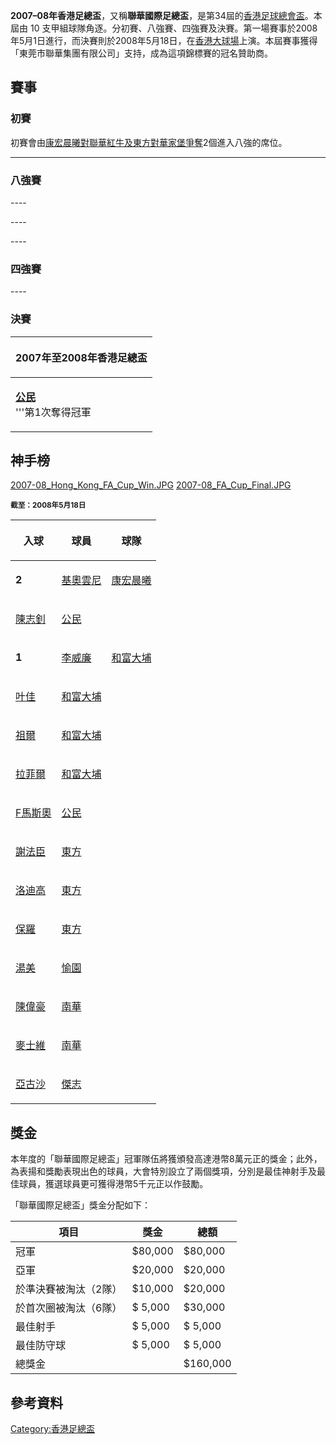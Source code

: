**2007–08年香港足總盃**，又稱**聯華國際足總盃**，是第34屆的[香港足球總會盃](https://zh.wikipedia.org/wiki/香港足球總會盃 "wikilink")。本屆由 10 支甲組球隊角逐。分初賽、八強賽、四強賽及決賽。第一場賽事於2008年5月1日進行，而決賽則於2008年5月18日，在[香港大球場](../Page/香港大球場.md "wikilink")上演。本屆賽事獲得「東莞市聯華集團有限公司」支持，成為這項錦標賽的冠名贊助商。

## 賽事

### 初賽

初賽會由[康宏晨曦對](https://zh.wikipedia.org/wiki/康宏晨曦 "wikilink")[聯華紅牛及](https://zh.wikipedia.org/wiki/聯華紅牛 "wikilink")[東方對](../Page/東方足球隊.md "wikilink")[華家堡爭奪](https://zh.wikipedia.org/wiki/華家堡 "wikilink")2個進入八強的席位。

-----

### 八強賽

\----

\----

\----

### 四強賽

\----

### 決賽

<table>
<thead>
<tr class="header">
<th><p>2007年至2008年香港足總盃</p></th>
</tr>
</thead>
<tbody>
<tr class="odd">
<td><p><strong><a href="../Page/公民足球隊.md" title="wikilink">公民</a></strong><br />
'''第1次奪得冠軍</p></td>
</tr>
</tbody>
</table>

## 神手榜

[2007-08_Hong_Kong_FA_Cup_Win.JPG](https://zh.wikipedia.org/wiki/File:2007-08_Hong_Kong_FA_Cup_Win.JPG "fig:2007-08_Hong_Kong_FA_Cup_Win.JPG") [2007-08_FA_Cup_Final.JPG](https://zh.wikipedia.org/wiki/File:2007-08_FA_Cup_Final.JPG "fig:2007-08_FA_Cup_Final.JPG")

**<small>截至：2008年5月18日</small>**

<table>
<thead>
<tr class="header">
<th><p>入球</p></th>
<th><p>球員</p></th>
<th><p>球隊</p></th>
</tr>
</thead>
<tbody>
<tr class="odd">
<td><p><strong>2</strong></p></td>
<td><p><a href="https://zh.wikipedia.org/wiki/基奧雲尼" title="wikilink">基奧雲尼</a></p></td>
<td><p><a href="https://zh.wikipedia.org/wiki/康宏晨曦體育會" title="wikilink">康宏晨曦</a></p></td>
</tr>
<tr class="even">
<td><p><a href="https://zh.wikipedia.org/wiki/陳志釗" title="wikilink">陳志釗</a></p></td>
<td><p><a href="../Page/公民足球隊.md" title="wikilink">公民</a></p></td>
<td></td>
</tr>
<tr class="odd">
<td><p><strong>1</strong></p></td>
<td><p><a href="../Page/李威廉.md" title="wikilink">李威廉</a></p></td>
<td><p><a href="https://zh.wikipedia.org/wiki/和富大埔" title="wikilink">和富大埔</a></p></td>
</tr>
<tr class="even">
<td><p><a href="https://zh.wikipedia.org/wiki/叶佳" title="wikilink">叶佳</a></p></td>
<td><p><a href="https://zh.wikipedia.org/wiki/和富大埔" title="wikilink">和富大埔</a></p></td>
<td></td>
</tr>
<tr class="odd">
<td><p><a href="https://zh.wikipedia.org/wiki/祖爾" title="wikilink">祖爾</a></p></td>
<td><p><a href="https://zh.wikipedia.org/wiki/和富大埔" title="wikilink">和富大埔</a></p></td>
<td></td>
</tr>
<tr class="even">
<td><p><a href="https://zh.wikipedia.org/wiki/拉菲爾" title="wikilink">拉菲爾</a></p></td>
<td><p><a href="https://zh.wikipedia.org/wiki/和富大埔" title="wikilink">和富大埔</a></p></td>
<td></td>
</tr>
<tr class="odd">
<td><p><a href="https://zh.wikipedia.org/wiki/F馬斯奧" title="wikilink">F馬斯奧</a></p></td>
<td><p><a href="../Page/公民足球隊.md" title="wikilink">公民</a></p></td>
<td></td>
</tr>
<tr class="even">
<td><p><a href="https://zh.wikipedia.org/wiki/謝法臣" title="wikilink">謝法臣</a></p></td>
<td><p><a href="../Page/東方足球隊.md" title="wikilink">東方</a></p></td>
<td></td>
</tr>
<tr class="odd">
<td><p><a href="https://zh.wikipedia.org/wiki/洛迪高" title="wikilink">洛迪高</a></p></td>
<td><p><a href="../Page/東方足球隊.md" title="wikilink">東方</a></p></td>
<td></td>
</tr>
<tr class="even">
<td><p><a href="../Page/保羅·軒歷基·米蘭達.md" title="wikilink">保羅</a></p></td>
<td><p><a href="../Page/東方足球隊.md" title="wikilink">東方</a></p></td>
<td></td>
</tr>
<tr class="odd">
<td><p><a href="../Page/湯美.md" title="wikilink">湯美</a></p></td>
<td><p><a href="https://zh.wikipedia.org/wiki/愉園" title="wikilink">愉園</a></p></td>
<td></td>
</tr>
<tr class="even">
<td><p><a href="../Page/陳偉豪.md" title="wikilink">陳偉豪</a></p></td>
<td><p><a href="../Page/南華體育會.md" title="wikilink">南華</a></p></td>
<td></td>
</tr>
<tr class="odd">
<td><p><a href="https://zh.wikipedia.org/wiki/麥士維" title="wikilink">麥士維</a></p></td>
<td><p><a href="../Page/南華體育會.md" title="wikilink">南華</a></p></td>
<td></td>
</tr>
<tr class="even">
<td><p><a href="https://zh.wikipedia.org/wiki/亞古沙" title="wikilink">亞古沙</a></p></td>
<td><p><a href="https://zh.wikipedia.org/wiki/傑志" title="wikilink">傑志</a></p></td>
<td></td>
</tr>
</tbody>
</table>

## 獎金

本年度的「聯華國際足總盃」冠軍隊伍將獲頒發高達港幣8萬元正的獎金；此外，為表揚和獎勵表現出色的球員，大會特別設立了兩個獎項，分別是最佳神射手及最佳球員，獲選球員更可獲得港幣5千元正以作鼓勵。

「聯華國際足總盃」獎金分配如下：

| 項目          | 獎金      | 總額       |
| ----------- | ------- | -------- |
| 冠軍          | $80,000 | $80,000  |
| 亞軍          | $20,000 | $20,000  |
| 於準決賽被淘汰（2隊） | $10,000 | $20,000  |
| 於首次圈被淘汰（6隊） | $ 5,000 | $30,000  |
| 最佳射手        | $ 5,000 | $ 5,000  |
| 最佳防守球       | $ 5,000 | $ 5,000  |
| 總獎金         |         | $160,000 |

## 參考資料

[Category:香港足總盃](https://zh.wikipedia.org/wiki/Category:香港足總盃 "wikilink")